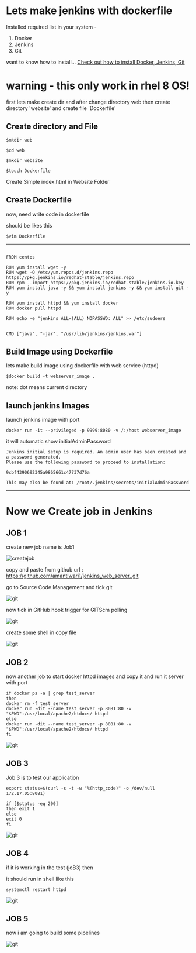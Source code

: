 ﻿# Lets make jenkins with dockerfile
 
 Installed required list in your system -
 1) Docker
 2) Jenkins
 3) Git
 
 want to know how to install...
 [Check out how to install Docker, Jenkins, Git](https://github.com/amantiwari1/git_jenkins_docker/blob/master/README.md)

# warning - this only work in rhel 8 OS!

first lets make create dir and after change directory web then create directory 'website' and create file 'Dockerfile'

## Create directory and File
```
$mkdir web

$cd web 

$mkdir website

$touch Dockerfile
```

Create Simple index.html in Website Folder

## Create Dockerfile

now,
need write code in dockerfile

should be likes this 


```
$vim Dockerfile
```
---



```

FROM centos

RUN yum install wget -y
RUN wget -O /etc/yum.repos.d/jenkins.repo https://pkg.jenkins.io/redhat-stable/jenkins.repo
RUN rpm --import https://pkg.jenkins.io/redhat-stable/jenkins.io.key
RUN yum install java -y && yum install jenkins -y && yum install git -y

RUN yum install httpd && yum install docker 
RUN docker pull httpd

RUN echo -e "jenkins ALL=(ALL) NOPASSWD: ALL" >> /etc/sudoers


CMD ["java", "-jar", "/usr/lib/jenkins/jenkins.war"]
````

## Build Image using Dockerfile

lets make build image using dockerfile with web service (httpd)

```
$docker build -t webserver_image .
```
note: dot means current directory


## launch jenkins Images

launch jenkins image with port 

```
docker run -it --privileged -p 9999:8080 -v /:/host webserver_image
```

it will automatic show initialAdminPassword

```
Jenkins initial setup is required. An admin user has been created and a password generated.
Please use the following password to proceed to installation:

9cbf4390692345a9865661c47737d76a

This may also be found at: /root/.jenkins/secrets/initialAdminPassword
```
---
# Now we Create job in Jenkins

## JOB 1


create new job name is Job1 

![createjob](images/ShooterScreenshot-32-12-05-20.png)

copy and paste from github url : https://github.com/amantiwari1/jenkins_web_server..git

go to Source Code Management and tick git

![git](images/ShooterScreenshot-34-13-05-20.png)

now tick in GitHub hook trigger for GITScm polling

![git](images/ShooterScreenshot-35-13-05-20.png)

create some shell in copy file

![git](images/ShooterScreenshot-36-13-05-20.png)


## JOB 2


now another job to start docker httpd images
and copy it and run it server with port 
```
if docker ps -a | grep test_server
then 
docker rm -f test_server
docker run -dit --name test_server -p 8081:80 -v "$PWD":/usr/local/apache2/htdocs/ httpd
else 
docker run -dit --name test_server -p 8081:80 -v "$PWD":/usr/local/apache2/htdocs/ httpd
fi
```

![git](images/ShooterScreenshot-39-13-05-20.png)

## JOB 3
Job 3 is to test our application

```
export status=$(curl -s -t -w "%(http_code)" -o /dev/null 172.17.05:8081)

if [$status -eq 200] 
then exit 1
else
exit 0
fi

```

![git](images/ShooterScreenshot-38-13-05-20.png)

## JOB 4


if it is working in the test (joB3) then 

it should run in shell like this 

```
systemctl restart httpd
```
![git](images/ShooterScreenshot-40-13-05-20.png)


## JOB 5


now i am going to build some pipelines

![git](images/ShooterScreenshot-48-17-05-20.png)




































